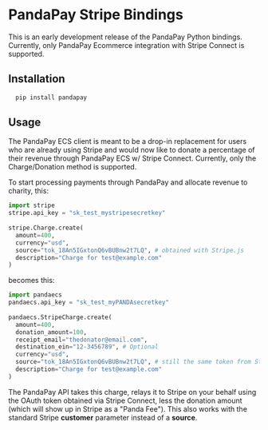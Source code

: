 # PandaPay Stripe Bindings

This is an early development release of the PandaPay Python bindings.  Currently, only PandaPay Ecommerce integration with Stripe Connect is supported.

## Installation

```bash
  pip install pandapay
```

## Usage

The PandaPay ECS client is meant to be a drop-in replacement for users who are already using Stripe and would now like to donate a percentage of their revenue through PandaPay ECS w/ Stripe Connect.  Currently, only the Charge/Donation method is supported.

To start processing payments through PandaPay and allocate revenue to charity, this:

```python
import stripe
stripe.api_key = "sk_test_mystripesecretkey"
​
stripe.Charge.create(
  amount=400,
  currency="usd",
  source="tok_18An5IGxtonQ6vBUBnw2t7LQ", # obtained with Stripe.js
  description="Charge for test@example.com"
)
```

becomes this:

```python
import pandaecs
pandaecs.api_key = "sk_test_myPANDAsecretkey"
​
pandaecs.StripeCharge.create(
  amount=400,
  donation_amount=100,
  receipt_email="thedonator@email.com",
  destination_ein="12-3456789", # Optional
  currency="usd",
  source="tok_18An5IGxtonQ6vBUBnw2t7LQ", # still the same token from Stripe.js
  description="Charge for test@example.com"
)
```

The PandaPay API takes this charge, relays it to Stripe on your behalf using the OAuth token obtained via Stripe Connect, less the donation amount (which will show up in Stripe as a "Panda Fee").  This also works with the standard Stripe **customer** parameter instead of a **source**.

